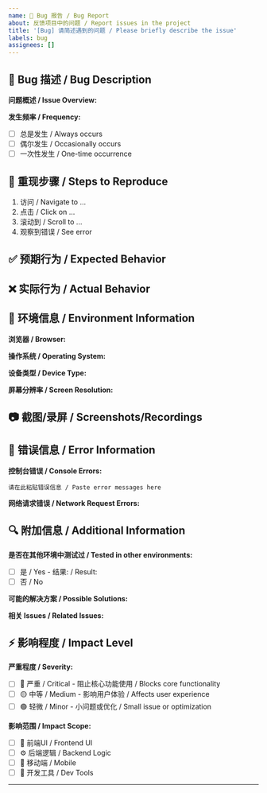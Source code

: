 ```yaml
---
name: 🐛 Bug 报告 / Bug Report
about: 反馈项目中的问题 / Report issues in the project
title: '[Bug] 请简述遇到的问题 / Please briefly describe the issue'
labels: bug
assignees: []
---
```


## 🐛 Bug 描述 / Bug Description

<!-- 请详细描述 bug 的现象和行为 / Please describe the bug phenomenon and behavior in detail -->

**问题概述 / Issue Overview:**

<!-- 用一句话概括这个问题 / Summarize this issue in one sentence -->

**发生频率 / Frequency:**

<!-- 这个问题是否能稳定复现？ / Can this issue be reproduced consistently? -->

- [ ] 总是发生 / Always occurs
- [ ] 偶尔发生 / Occasionally occurs
- [ ] 一次性发生 / One-time occurrence

## 🔄 重现步骤 / Steps to Reproduce

<!-- 请提供详细的重现步骤 / Please provide detailed reproduction steps -->

1. 访问 / Navigate to ...
2. 点击 / Click on ...
3. 滚动到 / Scroll to ...
4. 观察到错误 / See error

## ✅ 预期行为 / Expected Behavior

<!-- 请描述正确的预期行为 / Please describe the correct expected behavior -->

## ❌ 实际行为 / Actual Behavior

<!-- 请描述实际发生了什么 / Please describe what actually happened -->

## 📱 环境信息 / Environment Information

**浏览器 / Browser:**

<!-- 例如：Chrome 118, Firefox 119, Safari 17 -->

**操作系统 / Operating System:**

<!-- 例如：Windows 11, macOS 14, Ubuntu 22.04 -->

**设备类型 / Device Type:**

<!-- 例如：Desktop, Mobile, Tablet -->

**屏幕分辨率 / Screen Resolution:**

<!-- 如果是UI相关问题 / If it's UI-related -->

## 📷 截图/录屏 / Screenshots/Recordings

<!-- 如果适用，请添加截图或录屏来帮助说明问题 / If applicable, add screenshots or recordings to help explain the problem -->

## 🔧 错误信息 / Error Information

**控制台错误 / Console Errors:**

<!-- 请提供浏览器控制台的错误信息 / Please provide browser console error messages -->

```
请在此粘贴错误信息 / Paste error messages here
```

**网络请求错误 / Network Request Errors:**

<!-- 如果有API调用失败 / If there are API call failures -->

## 🔍 附加信息 / Additional Information

**是否在其他环境中测试过 / Tested in other environments:**

- [ ] 是 / Yes - 结果: / Result:
- [ ] 否 / No

**可能的解决方案 / Possible Solutions:**

<!-- 如果你有任何想法 / If you have any ideas -->

**相关 Issues / Related Issues:**

<!-- 链接到相关的 issue / Link to related issues -->

## ⚡ 影响程度 / Impact Level

**严重程度 / Severity:**

- [ ] 🔴 严重 / Critical - 阻止核心功能使用 / Blocks core functionality
- [ ] 🟡 中等 / Medium - 影响用户体验 / Affects user experience
- [ ] 🟢 轻微 / Minor - 小问题或优化 / Small issue or optimization

**影响范围 / Impact Scope:**

- [ ] 🎨 前端UI / Frontend UI
- [ ] ⚙️ 后端逻辑 / Backend Logic
- [ ] 📱 移动端 / Mobile
- [ ] 🔧 开发工具 / Dev Tools

---

<!--
💡 提示 / Tips:
- 请尽可能详细地填写以上信息，这将帮助我们更快地定位和修复问题
- Please fill in the above information as detailed as possible, which will help us locate and fix the issue faster
- 如果某些部分不适用，可以删除或标记为 N/A
- If some sections are not applicable, you can delete them or mark as N/A
-->
